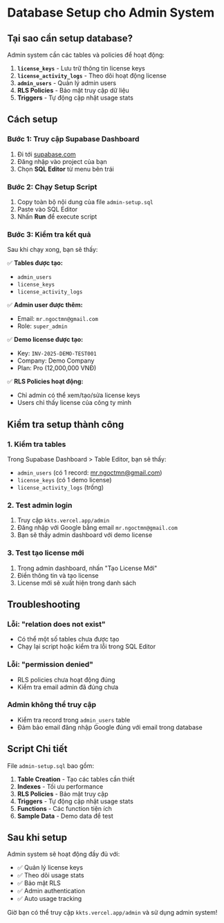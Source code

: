 # Database Setup cho Admin System

## Tại sao cần setup database?

Admin system cần các tables và policies để hoạt động:

1. **`license_keys`** - Lưu trữ thông tin license keys
2. **`license_activity_logs`** - Theo dõi hoạt động license
3. **`admin_users`** - Quản lý admin users
4. **RLS Policies** - Bảo mật truy cập dữ liệu
5. **Triggers** - Tự động cập nhật usage stats

## Cách setup

### Bước 1: Truy cập Supabase Dashboard
1. Đi tới [supabase.com](https://supabase.com)
2. Đăng nhập vào project của bạn
3. Chọn **SQL Editor** từ menu bên trái

### Bước 2: Chạy Setup Script
1. Copy toàn bộ nội dung của file `admin-setup.sql`
2. Paste vào SQL Editor
3. Nhấn **Run** để execute script

### Bước 3: Kiểm tra kết quả
Sau khi chạy xong, bạn sẽ thấy:

✅ **Tables được tạo:**
- `admin_users`
- `license_keys`
- `license_activity_logs`

✅ **Admin user được thêm:**
- Email: `mr.ngoctmn@gmail.com`
- Role: `super_admin`

✅ **Demo license được tạo:**
- Key: `INV-2025-DEMO-TEST001`
- Company: Demo Company
- Plan: Pro (12,000,000 VNĐ)

✅ **RLS Policies hoạt động:**
- Chỉ admin có thể xem/tạo/sửa license keys
- Users chỉ thấy license của công ty mình

## Kiểm tra setup thành công

### 1. Kiểm tra tables
Trong Supabase Dashboard > Table Editor, bạn sẽ thấy:
- `admin_users` (có 1 record: mr.ngoctmn@gmail.com)
- `license_keys` (có 1 demo license)
- `license_activity_logs` (trống)

### 2. Test admin login
1. Truy cập `kkts.vercel.app/admin`
2. Đăng nhập với Google bằng email `mr.ngoctmn@gmail.com`
3. Bạn sẽ thấy admin dashboard với demo license

### 3. Test tạo license mới
1. Trong admin dashboard, nhấn "Tạo License Mới"
2. Điền thông tin và tạo license
3. License mới sẽ xuất hiện trong danh sách

## Troubleshooting

### Lỗi: "relation does not exist"
- Có thể một số tables chưa được tạo
- Chạy lại script hoặc kiểm tra lỗi trong SQL Editor

### Lỗi: "permission denied"
- RLS policies chưa hoạt động đúng
- Kiểm tra email admin đã đúng chưa

### Admin không thể truy cập
- Kiểm tra record trong `admin_users` table
- Đảm bảo email đăng nhập Google đúng với email trong database

## Script Chi tiết

File `admin-setup.sql` bao gồm:

1. **Table Creation** - Tạo các tables cần thiết
2. **Indexes** - Tối ưu performance
3. **RLS Policies** - Bảo mật truy cập
4. **Triggers** - Tự động cập nhật usage stats
5. **Functions** - Các function tiện ích
6. **Sample Data** - Demo data để test

## Sau khi setup

Admin system sẽ hoạt động đầy đủ với:
- ✅ Quản lý license keys
- ✅ Theo dõi usage stats
- ✅ Bảo mật RLS
- ✅ Admin authentication
- ✅ Auto usage tracking

Giờ bạn có thể truy cập `kkts.vercel.app/admin` và sử dụng admin system!